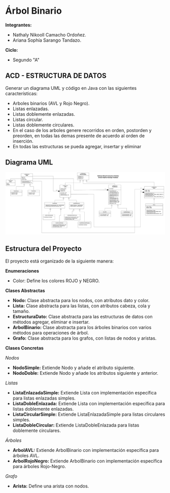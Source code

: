 # Árbol Binario

**Integrantes:**

* Nathaly Nikooll Camacho Ordoñez. 
* Ariana Sophía Sarango Tandazo.

**Ciclo:**

* Segundo "A"

## ACD - ESTRUCTURA DE DATOS


Generar un diagrama UML y código en Java con las siguientes características:


* Arboles binarios (AVL y Rojo Negro).
* Listas enlazadas. 
* Listas doblemente enlazadas. 
* Listas circular.
* Listas doblemente circulares.
* En el caso de los arboles genere recorridos en orden, postorden y preorden, en todas las demas presente de acuerdo al orden de inserción. 
* En todas las estructuras se pueda agregar, insertar y eliminar

## Diagrama UML

![ArbolBinario.png](ArbolBinario.png)

## Estructura del Proyecto

El proyecto está organizado de la siguiente manera:

**Enumeraciones**

* Color: Define los colores ROJO y NEGRO.

**Clases Abstractas**

* **Nodo:** Clase abstracta para los nodos, con atributos dato y color. 
* **Lista:** Clase abstracta para las listas, con atributos cabeza, cola y tamaño. 
* **EstructuraDato:** Clase abstracta para las estructuras de datos con métodos agregar, eliminar e insertar. 
* **ArbolBinario:** Clase abstracta para los árboles binarios con varios métodos para operaciones de árbol. 
* **Grafo:** Clase abstracta para los grafos, con listas de nodos y aristas.

**Clases Concretas**

_Nodos_

* **NodoSimple:** Extiende Nodo y añade el atributo siguiente. 
* **NodoDoble:** Extiende Nodo y añade los atributos siguiente y anterior.

_Listas_

* **ListaEnlazadaSimple:** Extiende Lista con implementación específica para listas enlazadas simples. 
* **ListaDobleEnlazada:** Extiende Lista con implementación específica para listas doblemente enlazadas. 
* **ListaCircularSimple:** Extiende ListaEnlazadaSimple para listas circulares simples. 
* **ListaDobleCircular:** Extiende ListaDobleEnlazada para listas doblemente circulares.

_Árboles_

* **ArbolAVL:** Extiende ArbolBinario con implementación específica para árboles AVL.
* **ArbolRojoNegro:** Extiende ArbolBinario con implementación específica para árboles Rojo-Negro.

_Grafo_

* **Arista:** Define una arista con nodos.
